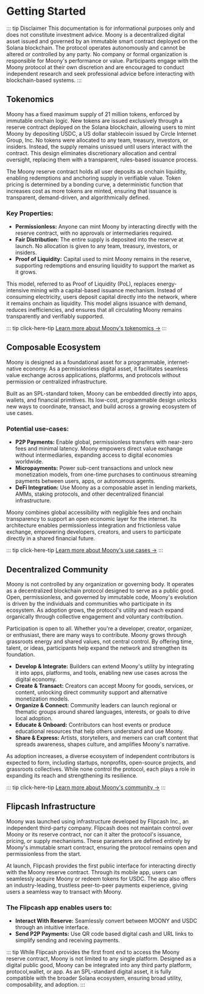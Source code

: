 # Getting Started

::: tip Disclaimer
This documentation is for informational purposes only and does not constitute investment advice. Moony is a decentralized digital asset issued and governed by an immutable smart contract deployed on the Solana blockchain. The protocol operates autonomously and cannot be altered or controlled by any party. No company or formal organization is responsible for Moony's performance or value. Participants engage with the Moony protocol at their own discretion and are encouraged to conduct independent research and seek professional advice before interacting with blockchain-based systems.
:::

## Tokenomics

Moony has a fixed maximum supply of 21 million tokens, enforced by immutable onchain logic. New tokens are issued exclusively through a reserve contract deployed on the Solana blockchain, allowing users to mint Moony by depositing USDC, a US dollar stablecoin issued by Circle Internet Group, Inc. No tokens were allocated to any team, treasury, investors, or insiders. Instead, the supply remains unissued until users interact with the contract. This design eliminates discretionary allocation and central oversight, replacing them with a transparent, rules-based issuance process.

The Moony reserve contract holds all user deposits as onchain liquidity, enabling redemptions and anchoring supply in verifiable value. Token pricing is determined by a bonding curve, a deterministic function that increases cost as more tokens are minted, ensuring that issuance is transparent, demand-driven, and algorithmically defined.

### Key Properties:

- **Permissionless:** Anyone can mint Moony by interacting directly with the reserve contract, with no approvals or intermediaries required.
- **Fair Distribution:** The entire supply is deposited into the reserve at launch. No allocation is given to any team, treasury, investors, or insiders.
- **Proof of Liquidity:** Capital used to mint Moony remains in the reserve, supporting redemptions and ensuring liquidity to support the market as it grows.

This model, referred to as Proof of Liquidity (PoL), replaces energy-intensive mining with a capital-based issuance mechanism. Instead of consuming electricity, users deposit capital directly into the network, where it remains onchain as liquidity. This model aligns issuance with demand, reduces inefficiencies, and ensures that all circulating Moony remains transparently and verifiably supported.

::: tip click-here-tip
[Learn more about Moony's tokenomics →](/tokenomics/reserve-contract)
:::

## Composable Ecosystem

Moony is designed as a foundational asset for a programmable, internet-native economy. As a permissionless digital asset, it facilitates seamless value exchange across applications, platforms, and protocols without permission or centralized infrastructure.

Built as an SPL-standard token, Moony can be embedded directly into apps, wallets, and financial primitives. Its low-cost, programmable design unlocks new ways to coordinate, transact, and build across a growing ecosystem of use cases.

### Potential use-cases:

- **P2P Payments:** Enable global, permissionless transfers with near-zero fees and minimal latency. Moony empowers direct value exchange without intermediaries, expanding access to digital economies worldwide.
- **Micropayments:** Power sub-cent transactions and unlock new monetization models, from one-time purchases to continuous streaming payments between users, apps, or autonomous agents.
- **DeFi Integration:** Use Moony as a composable asset in lending markets, AMMs, staking protocols, and other decentralized financial infrastructure.

Moony combines global accessibility with negligible fees and onchain transparency to support an open economic layer for the internet. Its architecture enables permissionless integration and frictionless value exchange, empowering developers, creators, and users to participate directly in a shared financial future.

::: tip click-here-tip
[Learn more about Moony's use cases →](/use-cases/ecosystem)
:::

## Decentralized Community

Moony is not controlled by any organization or governing body. It operates as a decentralized blockchain protocol designed to serve as a public good. Open, permissionless, and governed by immutable code, Moony's evolution is driven by the individuals and communities who participate in its ecosystem. As adoption grows, the protocol's utility and reach expand organically through collective engagement and voluntary contribution.

Participation is open to all. Whether you're a developer, creator, organizer, or enthusiast, there are many ways to contribute. Moony grows through grassroots energy and shared values, not central control. By offering time, talent, or ideas, participants help expand the network and strengthen its foundation.

- **Develop & Integrate:** Builders can extend Moony's utility by integrating it into apps, platforms, and tools, enabling new use cases across the digital economy.
- **Create & Transact:** Creators can accept Moony for goods, services, or content, unlocking direct community support and alternative monetization models.
- **Organize & Connect:** Community leaders can launch regional or thematic groups around shared languages, interests, or goals to drive local adoption.
- **Educate & Onboard:** Contributors can host events or produce educational resources that help others understand and use Moony.
- **Share & Express:** Artists, storytellers, and memers can craft content that spreads awareness, shapes culture, and amplifies Moony's narrative.

As adoption increases, a diverse ecosystem of independent contributors is expected to form, including startups, nonprofits, open-source projects, and grassroots collectives. While none control the protocol, each plays a role in expanding its reach and strengthening its resilience.

::: tip click-here-tip
[Learn more about Moony's community →](/resources/community)
:::

## Flipcash Infrastructure

Moony was launched using infrastructure developed by Flipcash Inc., an independent third-party company. Flipcash does not maintain control over Moony or its reserve contract, nor can it alter the protocol's issuance, pricing, or supply mechanisms. These parameters are defined entirely by Moony's immutable smart contract, ensuring the protocol remains open and permissionless from the start.

At launch, Flipcash provides the first public interface for interacting directly with the Moony reserve contract. Through its mobile app, users can seamlessly acquire Moony or redeem tokens for USDC. The app also offers an industry-leading, trustless peer-to-peer payments experience, giving users a seamless way to transact with Moony.

### The Flipcash app enables users to:

- **Interact With Reserve:** Seamlessly convert between MOONY and USDC through an intuitive interface.
- **Send P2P Payments:** Use QR code based digital cash and URL links to simplify sending and receiving payments.

::: tip
While Flipcash provides the first front end to access the Moony reserve contract, Moony is not limited to any single platform. Designed as a digital public good, Moony can be integrated into any third party platform, protocol,wallet, or app. As an SPL-standard digital asset, it is fully compatible with the broader Solana ecosystem, ensuring broad utility, composability, and adoption.
:::
